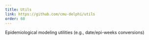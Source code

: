 ```yaml
---
title: Utils
link: https://github.com/cmu-delphi/utils
order: 60
---
```


Epidemiological modeling utilities (e.g., date/epi-weeks conversions)